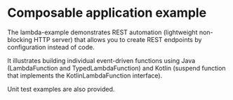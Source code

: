 # Composable application example

The lambda-example demonstrates REST automation (lightweight non-blocking HTTP server) that allows you
to create REST endpoints by configuration instead of code.

It illustrates building individual event-driven functions using Java (LambdaFunction and TypedLambdaFunction) and
Kotlin (suspend function that implements the KotlinLambdaFunction interface).

Unit test examples are also provided.
